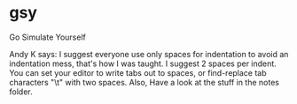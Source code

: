 # gsy
Go Simulate Yourself

Andy K says: I suggest everyone use only spaces for indentation to avoid an indentation mess, that's how I was taught. I suggest 2 spaces per indent. You can set your editor to write tabs out to spaces, or find-replace tab characters "\t"  with two spaces.
Also, Have a look at the stuff in the notes folder.
